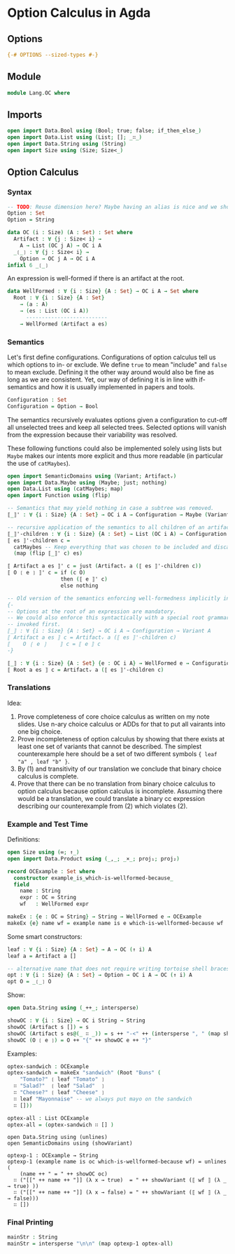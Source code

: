 # Option Calculus in Agda

## Options

```agda
{-# OPTIONS --sized-types #-}
```

## Module

```agda
module Lang.OC where
```

## Imports

```agda
open import Data.Bool using (Bool; true; false; if_then_else_)
open import Data.List using (List; []; _∷_)
open import Data.String using (String)
open import Size using (Size; Size<_)
```

## Option Calculus

### Syntax

```agda
-- TODO: Reuse dimension here? Maybe having an alias is nice and we should add that to Dimension.agda. Same for ADDs where we referred to dimensions as variables, initially.
Option : Set
Option = String

data OC (i : Size) (A : Set) : Set where
  Artifact : ∀ {j : Size< i} →
    A → List (OC j A) → OC i A
  _❲_❳ : ∀ {j : Size< i} →
    Option → OC j A → OC i A
infixl 6 _❲_❳
```

An expression is well-formed if there is an artifact at the root.
```agda
data WellFormed : ∀ {i : Size} {A : Set} → OC i A → Set where
  Root : ∀ {i : Size} {A : Set}
    → (a : A)
    → (es : List (OC i A))
      --------------------------
    → WellFormed (Artifact a es)
```

### Semantics

Let's first define configurations. Configurations of option calculus tell us which options to in- or exclude. We define `true` to mean "include" and `false` to mean exclude. Defining it the other way around would also be fine as long as we are consistent. Yet, our way of defining it is in line with if-semantics and how it is usually implemented in papers and tools.
```agda
Configuration : Set
Configuration = Option → Bool
```

The semantics recursively evaluates options given a configuration to cut-off all unselected trees and keep all selected trees.
Selected options will vanish from the expression because their variability was resolved.

These following functions could also be implemented solely using lists but `Maybe` makes our intents more explicit and thus more readable (in particular the use of `catMaybes`).
```agda
open import SemanticDomains using (Variant; Artifactᵥ)
open import Data.Maybe using (Maybe; just; nothing)
open Data.List using (catMaybes; map)
open import Function using (flip)

-- Semantics that may yield nothing in case a subtree was removed.
⟦_⟧' : ∀ {i : Size} {A : Set} → OC i A → Configuration → Maybe (Variant A)

-- recursive application of the semantics to all children of an artifact
⟦_⟧'-children : ∀ {i : Size} {A : Set} → List (OC i A) → Configuration → List (Variant A)
⟦ es ⟧'-children c =
  catMaybes -- Keep everything that was chosen to be included and discard all 'nothing' values occurring from removed options.
  (map (flip ⟦_⟧' c) es)

⟦ Artifact a es ⟧' c = just (Artifactᵥ a (⟦ es ⟧'-children c))
⟦ O ❲ e ❳ ⟧' c = if (c O)
                 then (⟦ e ⟧' c)
                 else nothing

-- Old version of the semantics enforcing well-formedness implicitly in the semantics.
{-
-- Options at the root of an expression are mandatory.
-- We could also enforce this syntactically with a special root grammar rule that has to be
-- invoked first.
⟦_⟧ : ∀ {i : Size} {A : Set} → OC i A → Configuration → Variant A
⟦ Artifact a es ⟧ c = Artifactᵥ a (⟦ es ⟧'-children c)
⟦    O ❲ e ❳    ⟧ c = ⟦ e ⟧ c
-}

⟦_⟧ : ∀ {i : Size} {A : Set} {e : OC i A} → WellFormed e → Configuration → Variant A
⟦ Root a es ⟧ c = Artifactᵥ a (⟦ es ⟧'-children c)
```

### Translations

Idea:

1. Prove completeness of core choice calculus as written on my note slides. Use n-ary choice calculus or ADDs for that to put all vairants into one big choice.
2. Prove incompleteness of option calculus by showing that there exists at least one set of variants that cannot be described. The simplest counterexample here should be a set of two different symbols `{ leaf "a" , leaf "b" }`.
3. By (1) and transitivity of our translation we conclude that binary choice calculus is complete.
4. Prove that there can be no translation from binary choice calculus to option calculus because option calculus is incomplete. Assuming there would be a translation, we could translate a binary cc expression describing our counterexample from (2) which violates (2).

### Example and Test Time

Definitions:
```agda
open Size using (∞; ↑_)
open import Data.Product using (_,_; _×_; proj₁; proj₂)

record OCExample : Set where
  constructor example_is_which-is-wellformed-because_
  field
    name : String
    expr : OC ∞ String
    wf   : WellFormed expr

makeEx : {e : OC ∞ String} → String → WellFormed e → OCExample
makeEx {e} name wf = example name is e which-is-wellformed-because wf
```

Some smart constructors:
```agda
leaf : ∀ {i : Size} {A : Set} → A → OC (↑ i) A
leaf a = Artifact a []

-- alternative name that does not require writing tortoise shell braces
opt : ∀ {i : Size} {A : Set} → Option → OC i A → OC (↑ i) A
opt O = _❲_❳ O
```

Show:
```agda
open Data.String using (_++_; intersperse)

showOC : ∀ {i : Size} → OC i String → String
showOC (Artifact s []) = s
showOC (Artifact s es@(_ ∷ _)) = s ++ "-<" ++ (intersperse ", " (map showOC es)) ++ ">-"
showOC (O ❲ e ❳) = O ++ "{" ++ showOC e ++ "}"
```

Examples:
```agda
optex-sandwich : OCExample
optex-sandwich = makeEx "sandwich" (Root "Buns" (
    "Tomato?" ❲ leaf "Tomato" ❳
  ∷ "Salad?"  ❲ leaf "Salad"  ❳
  ∷ "Cheese?" ❲ leaf "Cheese" ❳
  ∷ leaf "Mayonnaise" -- we always put mayo on the sandwich
  ∷ []))

optex-all : List OCExample
optex-all = (optex-sandwich ∷ [] )
```

```
open Data.String using (unlines)
open SemanticDomains using (showVariant)

optexp-1 : OCExample → String
optexp-1 (example name is oc which-is-wellformed-because wf) = unlines (
    (name ++ " = " ++ showOC oc)
  ∷ ("[[" ++ name ++ "]] (λ x → true)  = " ++ showVariant (⟦ wf ⟧ (λ _ → true) ))
  ∷ ("[[" ++ name ++ "]] (λ x → false) = " ++ showVariant (⟦ wf ⟧ (λ _ → false)))
  ∷ [])
```

### Final Printing

```agda
mainStr : String
mainStr = intersperse "\n\n" (map optexp-1 optex-all)
```
